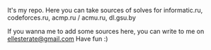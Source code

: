 It's my repo. Here you can take sources of solves for informatic.ru, codeforces.ru, acmp.ru / acmu.ru, dl.gsu.by

If you wanna me to add some sources here, you can write to me on ellesterate@gmail.com
Have fun :)


